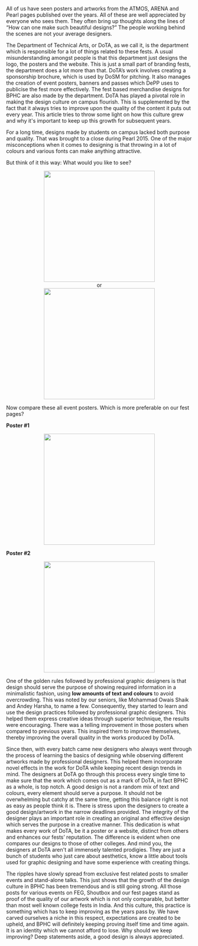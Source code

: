 <!-- TITLE: Design, well-done.-->
<!-- SUBTITLE: A talk with Tushar Kanth, Secretary of Design Club, BPHC (2017-18) on poster design and more. -->

All of us have seen posters and artworks from the ATMOS, ARENA and Pearl pages published over the years. All of these are well appreciated by everyone who sees them. They often bring up thoughts along the lines of “How can one make such beautiful designs?” The people working behind the scenes are not your average designers.
 
The Department of Technical Arts, or DoTA, as we call it, is the department which is responsible for a lot of things related to these fests. A usual misunderstanding amongst people is that this department just designs the logo, the posters and the website. This is just a small part of branding fests, the department does a lot more than that. DoTA’s work involves creating a sponsorship brochure, which is used by DoSM for pitching. It also manages the creation of event posters, banners and passes which DePP uses to publicise the fest more effectively. The fest based merchandise designs for BPHC are also made by the department. DoTA has played a pivotal role in making the design culture on campus flourish. This is supplemented by the fact that it always tries to improve upon the quality of the content it puts out every year. This article tries to throw some light on how this culture grew and why it's important to keep up this growth for subsequent years.

For a long time, designs made by students on campus lacked both purpose and quality. That was brought to a close during Pearl 2015. One of the major misconceptions when it comes to designing is that throwing in a lot of colours and various fonts can make anything attractive.

But think of it this way: What would you like to see? 

<center>
<img src="https://lh4.googleusercontent.com/lvY67KEBlsR697vxkIYLs8U0F-hDpjYPRi_aYeDgFaaB_a2Xe1P36VSI3VsMxW35MwFuuJ5dlkJlwFDMQWt0JqhrQtCOLuLdSzkxTyHOvxH2Hjjp_-Y=w773" width = 300px>
</center>

<center>
or 
</center>

<center>
<img src="https://lh5.googleusercontent.com/JqZri78WJKQw3YODZXDSk_k7atIBaaHrAtbOgGoDNZmG39dgSFHfXRSmzHuCnK1uy-2YauG7R3C-bmCLuAHpXkqhvWYdEZ2gkK5Ype94Z1xonpdgbr0=w371" width= 300px>
</center>

Now compare these all event posters. Which is more preferable on our fest pages? 

**Poster #1**

<center>
<img src="https://lh5.googleusercontent.com/0ECD8HaLGfwr6U5nn1vh12HelscUGVTcf_qYMRZkmcOuhVX-XW0cF2hXUH42rzsyrFDaZrPrdxYIwO_pEICAnk6YMnv4HI0dA2_kbpsPTSSx8QxluxIC=w572" width=300px>
</center>

**Poster #2**

<center>
<img src="https://lh6.googleusercontent.com/SRmtH8-zAY7ir9luhBAbLL-CVKEUTCgdrvi42o2K4gQi6t1gn9nZs08Z6a2Dw8LVk81y5wcAPhpngjhAd-KzUCT1BrOikFDCVDd0NfnHZBY-bc0HSs_u=w572" width=300px>
</center>

One of the golden rules followed by professional graphic designers is that design should serve the purpose of showing required information in a minimalistic fashion, using **low amounts of text and colours** to avoid overcrowding. This was noted by our seniors, like Mohammad Owais Shaik and Andey Harsha, to name a few. Consequently, they started to learn and use the design practices followed by professional graphic designers.  This helped them express creative ideas through superior technique, the results were encouraging. There was a telling improvement in those posters when compared to previous years. This inspired them to improve themselves, thereby improving the overall quality in the works produced by DoTA.

Since then, with every batch came new designers who always went through the process of learning the basics of designing while observing different artworks made by professional designers. This helped them incorporate novel effects in the work for DoTA while keeping recent design trends in mind. The designers at DoTA go through this process every single time to make sure that the work which comes out as a mark of DoTA, in fact BPHC as a whole, is top notch.  A good design is not a random mix of text and colours, every element should serve a purpose. It should not be overwhelming but catchy at the same time, getting this balance right is not as easy as people think it is. There is stress upon the designers to create a good design/artwork in the narrow deadlines provided. The integrity of the designer plays an important role in creating an original and effective design which serves the purpose in a creative manner. This dedication is what makes every work of DoTA, be it a poster or a website, distinct from others and enhances our fests’ reputation. The difference is evident when one compares our designs to those of other colleges. And mind you, the designers at DoTA aren't all immensely talented prodigies. They are just a bunch of students who just care about aesthetics, know a little about tools used for graphic designing and have some experience with creating things.

The ripples have slowly spread from exclusive fest related posts to smaller events and stand-alone talks. This just shows that the growth of the design culture in BPHC has been tremendous and is still going strong. All those posts for various events on FEG, Shoutbox and our fest pages stand as proof of the quality of our artwork which is not only comparable, but better than most well known college fests in India. And this culture, this practice is something which has to keep improving as the years pass by. We have carved ourselves a niche in this respect, expectations are created to be upheld, and BPHC will definitely keeping proving itself time and time again. It is an identity which we cannot afford to lose. Why should we keep improving? Deep statements aside, a good design is always appreciated. 